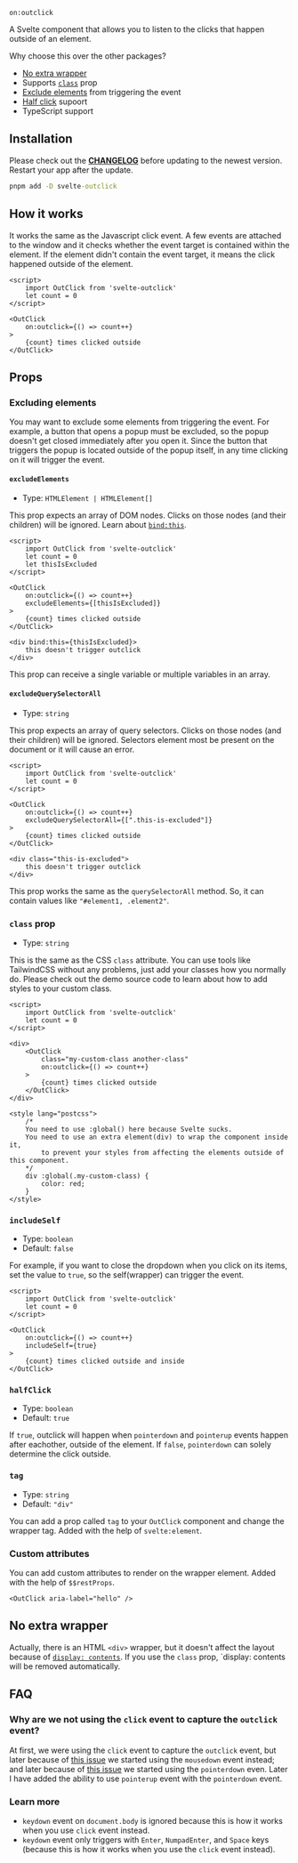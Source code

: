 `on:outclick`

A Svelte component that allows you to listen to the clicks that happen outside of an element.

Why choose this over the other packages?

- [No extra wrapper](#no-extra-wrapper)
- Supports [`class`](#class-prop) prop
- [Exclude elements](#excluding-elements) from triggering the event
- [Half click](#halfclick) supoort
- TypeScript support

## Installation

Please check out the [**CHANGELOG**](svelte-outclick/changelog) before updating to the newest version. Restart your app after the update.

```cmd
pnpm add -D svelte-outclick
```

## How it works

It works the same as the Javascript click event. A few events are attached to the window and it checks whether the event target is contained within the element. If the element didn't contain the event target, it means the click happened outside of the element.

<!-- prettier-ignore -->
```svelte
<script>
	import OutClick from 'svelte-outclick'
	let count = 0
</script>

<OutClick
	on:outclick={() => count++}
>
	{count} times clicked outside
</OutClick>
```

## Props

### Excluding elements

You may want to exclude some elements from triggering the event. For example, a button that opens a popup must be excluded, so the popup doesn't get closed immediately after you open it. Since the button that triggers the popup is located outside of the popup itself, in any time clicking on it will trigger the event.

#### `excludeElements`

- Type: `HTMLElement | HTMLElement[]`

This prop expects an array of DOM nodes. Clicks on those nodes (and their children) will be ignored. Learn about [`bind:this`](https://svelte.dev/tutorial/bind-this).

<!-- prettier-ignore -->
```svelte
<script>
	import OutClick from 'svelte-outclick'
	let count = 0
	let thisIsExcluded
</script>

<OutClick
	on:outclick={() => count++}
	excludeElements={[thisIsExcluded]}
>
	{count} times clicked outside
</OutClick>

<div bind:this={thisIsExcluded}>
	this doesn't trigger outclick
</div>
```

This prop can receive a single variable or multiple variables in an array.

#### `excludeQuerySelectorAll`

- Type: `string`

This prop expects an array of query selectors. Clicks on those nodes (and their children) will be ignored. Selectors element most be present on the document or it will cause an error.

<!-- prettier-ignore -->
```svelte
<script>
	import OutClick from 'svelte-outclick'
	let count = 0
</script>

<OutClick
	on:outclick={() => count++}
	excludeQuerySelectorAll={[".this-is-excluded"]}
>
	{count} times clicked outside
</OutClick>

<div class="this-is-excluded">
	this doesn't trigger outclick
</div>
```

This prop works the same as the `querySelectorAll` method. So, it can contain values like `"#element1, .element2"`.

### `class` prop

- Type: `string`

This is the same as the CSS `class` attribute. You can use tools like TailwindCSS without any problems, just add your classes how you normally do. Please check out the demo source code to learn about how to add styles to your custom class.

<!-- prettier-ignore -->
```svelte
<script>
	import OutClick from 'svelte-outclick'
	let count = 0
</script>

<div>
	<OutClick
		class="my-custom-class another-class"
		on:outclick={() => count++}
	>
		{count} times clicked outside
	</OutClick>
</div>

<style lang="postcss">
	/*
	You need to use :global() here because Svelte sucks.
	You need to use an extra element(div) to wrap the component inside it,
		to prevent your styles from affecting the elements outside of this component.
	*/
	div :global(.my-custom-class) {
		color: red;
	}
</style>
```

### `includeSelf`

- Type: `boolean`
- Default: `false`

For example, if you want to close the dropdown when you click on its items, set the value to `true`, so the self(wrapper) can trigger the event.

<!-- prettier-ignore -->
```svelte
<script>
	import OutClick from 'svelte-outclick'
	let count = 0
</script>

<OutClick
	on:outclick={() => count++}
	includeSelf={true}
>
	{count} times clicked outside and inside
</OutClick>
```

### `halfClick`

- Type: `boolean`
- Default: `true`

If `true`, outclick will happen when `pointerdown` and `pointerup` events happen after eachother, outside of the element. If `false`, `pointerdown` can solely determine the click outside.

### `tag`

- Type: `string`
- Default: `"div"`

You can add a prop called `tag` to your `OutClick` component and change the wrapper tag. Added with the help of `svelte:element`.

### Custom attributes

You can add custom attributes to render on the wrapper element. Added with the help of `$$restProps`.

```svelte
<OutClick aria-label="hello" />
```

## No extra wrapper

Actually, there is an HTML `<div>` wrapper, but it doesn't affect the layout because of [`display: contents`](https://caniuse.com/css-display-contents). If you use the `class` prop, `display: contents will be removed automatically.

## FAQ

### Why are we not using the `click` event to capture the `outclick` event?

At first, we were using the `click` event to capture the `outclick` event, but later because of [this issue](https://github.com/babakfp/svelte-outclick/issues/4) we started using the `mousedown` event instead; and later because of [this issue](https://github.com/babakfp/svelte-outclick/issues/6) we started using the `pointerdown` even. Later I have added the ability to use `pointerup` event with the `pointerdown` event.

### Learn more

- `keydown` event on `document.body` is ignored because this is how it works when you use `click` event instead.
- `keydown` event only triggers with `Enter`, `NumpadEnter`, and `Space` keys (because this is how it works when you use the `click` event instead).
